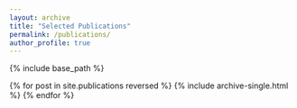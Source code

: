 ```yaml
---
layout: archive
title: "Selected Publications"
permalink: /publications/
author_profile: true
---
```


  <!-- You can find a full list of my publications on <u><a href="https://scholar.google.com/citations?user=x1QnFEcAAAAJ&hl=en">my Google Scholar profile</a>.</u> -->

{% include base_path %}

{% for post in site.publications reversed %}
  {% include archive-single.html %}
{% endfor %}
